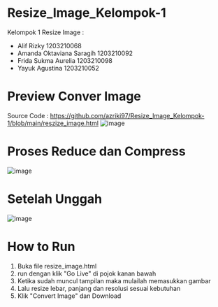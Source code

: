 # Resize_Image_Kelompok-1

Kelompok 1 Resize Image : 
 - Alif Rizky 1203210068
 - Amanda Oktaviana Saragih 1203210092
 - Frida Sukma Aurelia 1203210098
 - Yayuk Agustina 1203210052

# Preview Conver Image
Source Code : https://github.com/azriki97/Resize_Image_Kelompok-1/blob/main/reszize_image.html
![image](https://github.com/azriki97/Resize_Image_Kelompok-1/assets/91873248/d7add9f6-174f-4e67-a8db-895d9e667539)

# Proses Reduce dan Compress
![image](https://github.com/azriki97/Resize_Image_Kelompok-1/assets/91873248/aecd5211-9dd3-400a-9b5b-cff6c5aea439)

# Setelah Unggah
![image](https://github.com/azriki97/Resize_Image_Kelompok-1/assets/91873248/28c4ebc0-f610-4142-b808-7cabfb386b20)


# How to Run
1. Buka file resize_image.html
2. run dengan klik "Go Live" di pojok kanan bawah
3. Ketika sudah muncul tampilan maka mulailah memasukkan gambar
4. Lalu resize lebar, panjang dan resolusi sesuai kebutuhan
5. Klik "Convert Image" dan Download



